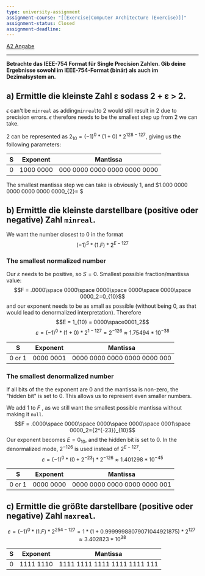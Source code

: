 ```yaml
---
type: university-assignment
assignment-course: "[[Exercise|Computer Architecture (Exercise)]]"
assignment-status: Closed
assignment-deadline: 
---
```

[A2 Angabe](obsidian://open?vault=University&file=Rechnerarchitektur%2FUEs%2F_attachments%2FPasted%20image%2020240516125441.png)

---
**Betrachte das IEEE-754 Format für Single Precision Zahlen. Gib deine Ergebnisse sowohl
im IEEE-754-Format (binär) als auch im Dezimalsystem an.**
## a) Ermittle die kleinste Zahl ε sodass 2 + ε > 2.
$\epsilon$ can't be `minreal` as adding`minreal`to 2 would still result in 2 due to precision errors. $\epsilon$ therefore needs to be the smallest step up from 2 we can take.

2 can be represented as $2_{10} = (-1)^0*(1 + 0)*2^{128-127}$, giving us the following parameters:

| S   | Exponent  | Mantissa                     |
| --- | --------- | ---------------------------- |
| 0   | 1000 0000 | 000 0000 0000 0000 0000 0000 |
The smallest mantissa step we can take is obviously 1, and $1.000 0000 0000 0000 0000 0000_{2}= $ 
## b) Ermittle die kleinste darstellbare (positive oder negative) Zahl `minreal`.
We want the number closest to 0 in the format 
$$(-1)^S*(1.F)*2^{E-127}$$
### The smallest normalized number
Our $\varepsilon$ needs to be positive, so $S = 0$.
Smallest possible fraction/mantissa value:  
$$F = .0000\space 0000\space 0000\space 0000\space 0000\space 0000_2=0_{10}$$
and our exponent needs to be as small as possible (without being 0, as that would lead to denormalized interpretation). Therefore
$$E = 1_{10} = 0000\space0001_2$$
$$\varepsilon = (-1)^{0}*(1+0)*2^{1-127}=2^{-126}\approx1.75494*10^{-38}$$

|   S    | Exponent  |           Mantissa           |
| :----: | :-------: | :--------------------------: |
| 0 or 1 | 0000 0001 | 0000 0000 0000 0000 0000 000 |
### The smallest denormalized number
If all bits of the the exponent are 0 and the mantissa is non-zero, the "hidden bit" is set to 0. This allows us to represent even smaller numbers.

We add 1 to _F_ , as we still want the smallest possible mantissa without making it `null`.
$$F = .0000\space 0000\space 0000\space 0000\space 0001\space 0000_2={2^{-23}}_{10}$$
Our exponent becomes $E = 0_{10}$, and the hidden bit is set to 0. In the denormalized mode,  $2^{-126}$ is used instead of $2^{E-127}$.
$$\varepsilon = (-1)^0*(0+2^{-23})*2^{-126}\approx1.401298*10^{-45}$$

| S      | Exponent  | Mantissa                     |
| ------ | --------- | ---------------------------- |
| 0 or 1 | 0000 0000 | 0000 0000 0000 0000 0000 001 |
## c) Ermittle die größte darstellbare (positive oder negative) Zahl `maxreal`.
$$\varepsilon=(-1)^0*(1.F)*2^{254-127}=1*(1+0.99999988079071044921875)*2^{127}\approx3.402823*10^{38}$$

| S   | Exponent  | Mantissa                     |
| --- | --------- | ---------------------------- |
| 0   | 1111 1110 | 1111 1111 1111 1111 1111 111 |
